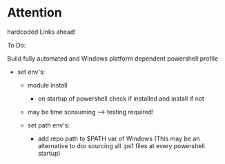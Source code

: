 # Attention

hardcoded Links ahead!


To Do:

Build fully automated and Windows platform dependent powershell profile


- set env's:
    - module install
        - on startup of powershell check if installed and install if not
    - may be time sonsuming --> testing required!

    - set path env's:
        - add repo path to $PATH var of Windows (This may be an alternative to dor sourcing all .ps1 files at every powershell startup) 

 